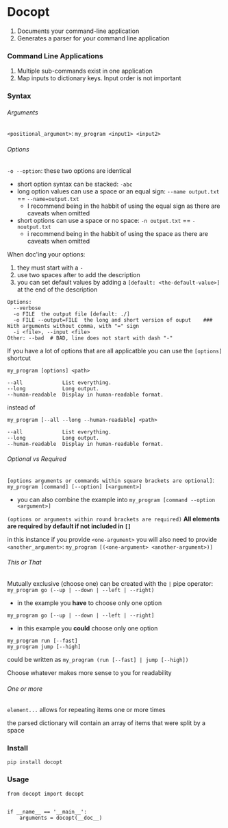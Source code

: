 # Docopt

1. Documents your command-line application
1. Generates a parser for your command line application

### Command Line Applications

1. Multiple sub-commands exist in one application
1. Map inputs to dictionary keys. Input order is not important

### Syntax

###### Arguments
`<positional_argument>`: `my_program <input1> <input2>`

###### Options
`-o --option`: these two options are identical
 - short option syntax can be stacked: `-abc`
 - long option values can use a space or an equal sign: `--name output.txt` == `--name=output.txt`
   - I recommend being in the habbit of using the equal sign as there are caveats when omitted
 - short options can use a space or no space: `-n output.txt` == `-noutput.txt`
   - i recommend being in the habbit of using the space as there are caveats when omitted
   
When doc'ing your options:
1. they must start with a `-`
1. use two spaces after to add the description
1. you can set default values by adding a `[default: <the-default-value>]` at the end of the description
```
Options:
  --verbose
  -o FILE  the output file [default: ./]
  -o FILE --output=FILE  the long and short version of ouput    ### With arguments without comma, with "=" sign
  -i <file>, --input <file>
Other: --bad  # BAD, line does not start with dash "-"
```
   
If you have a lot of options that are all applicatble you can use the `[options]` shortcut
```
my_program [options] <path>

--all             List everything.
--long            Long output.
--human-readable  Display in human-readable format.
```
instead of
```
my_program [--all --long --human-readable] <path>

--all             List everything.
--long            Long output.
--human-readable  Display in human-readable format.
```

###### Optional vs Required
`[options arguments or commands within square brackets are optional]`: `my_program [command] [--option] [<argument>]`
 - you can also combine the example into `my_program [command --option <argument>]`
  
`(options or arguments within round brackets are required)`
**All elements are required by default if not included in `[]`**

in this instance if you provide `<one-argument>` you will also need to provide `<another_argument>`: `my_program [(<one-argument> <another-argument>)]` 

###### This or That
Mutually exclusive (choose one) can be created with the `|` pipe operator: `my_program go (--up | --down | --left | --right)`
 
 - in the example you **have** to choose only one option
 
`my_program go [--up | --down | --left | --right]`

 - in this example you **could** choose only one option

```
my_program run [--fast]
my_program jump [--high]
```

could be written as
```my_program (run [--fast] | jump [--high])```

Choose whatever makes more sense to you for readability

###### One or more
`element...` allows for repeating items one or more times  

the parsed dictionary will contain an array of items that were split by a space



### Install

`pip install docopt`


### Usage

```
from docopt import docopt


if __name__ == '__main__':
    arguments = docopt(__doc__)
```
